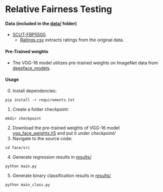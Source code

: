 # Relative Fairness Testing

#### Data (included in the [data/](data/) folder)

 - [SCUT-FBP5500](https://github.com/HCIILAB/SCUT-FBP5500-Database-Release).
   + [Ratings.csv](data/Ratings.csv) extracts ratings from the original data.

#### Pre-Trained weights

 - The VGG-16 model utilizes pre-trained weights on ImageNet data from [deepface_models](https://github.com/serengil/deepface_models).

#### Usage
0. Install dependencies:
```
pip install -r requirements.txt
```
1. Create a folder checkpoint:
```
mkdir checkpoint
```
2. Download the pre-trained weights of VGG-16 model [vgg_face_weights.h5](https://github.com/serengil/deepface_models/releases/download/v1.0/vgg_face_weights.h5) and put it under _checkpoint/_
3. Navigate to the source code:
```
cd face/src
```
4. Generate regression results in [results/](results/)
```
python main.py
```
5. Generate binary classification results in [results/](results/)
```
python main_class.py
```

